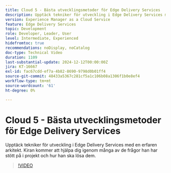 ```yaml
---
title: Cloud 5 - Bästa utvecklingsmetoder för Edge Delivery Services
description: Upptäck tekniker för utveckling i Edge Delivery Services med en erfaren arkitekt.
version: Experience Manager as a Cloud Service
feature: Edge Delivery Services
topic: Development
role: Developer, Leader, User
level: Intermediate, Experienced
hidefromtoc: true
recommendations: noDisplay, noCatalog
doc-type: Technical Video
duration: 1109
last-substantial-update: 2024-12-12T00:00:00Z
jira: KT-16667
exl-id: fac67cdd-ef7a-4b82-8690-9798d0b01ff4
source-git-commit: 48433a5367c281cf5a1c106b08a1306f1b0e8ef4
workflow-type: tm+mt
source-wordcount: '61'
ht-degree: 0%

---
```


# Cloud 5 - Bästa utvecklingsmetoder för Edge Delivery Services

Upptäck tekniker för utveckling i Edge Delivery Services med en erfaren arkitekt. Kiran kommer att hjälpa dig igenom många av de frågor han har stött på i projekt och hur han ska lösa dem.

>[!VIDEO](https://video.tv.adobe.com/v/3440978/?learn=on&enablevpops)
